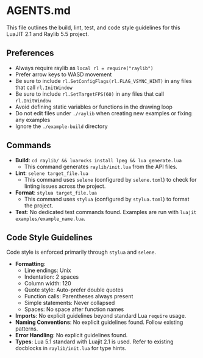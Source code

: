 # AGENTS.md

This file outlines the build, lint, test, and code style guidelines for this LuaJIT 2.1 and Raylib 5.5 project.

## Preferences

- Always require raylib as `local rl = require("raylib")`
- Prefer arrow keys to WASD movement
- Be sure to include `rl.SetConfigFlags(rl.FLAG_VSYNC_HINT)` in any files that call `rl.InitWindow`
- Be sure to include `rl.SetTargetFPS(60)` in any files that call `rl.InitWindow`
- Avoid defining static variables or functions in the drawing loop
- Do not edit files under `./raylib` when creating new examples or fixing any examples
- Ignore the `./example-build` directory

## Commands

- **Build**: `cd raylib/ && luarocks install lpeg && lua generate.lua`
  - This command generates `raylib/init.lua` from the API files.
- **Lint**: `selene target_file.lua`
  - This command uses `selene` (configured by `selene.toml`) to check for linting issues across the project.
- **Format**: `stylua target_file.lua`
  - This command uses `stylua` (configured by `stylua.toml`) to format the project.
- **Test**: No dedicated test commands found. Examples are run with `luajit examples/example_name.lua`.

## Code Style Guidelines

Code style is enforced primarily through `stylua` and `selene`.

- **Formatting**:
  - Line endings: Unix
  - Indentation: 2 spaces
  - Column width: 120
  - Quote style: Auto-prefer double quotes
  - Function calls: Parentheses always present
  - Simple statements: Never collapsed
  - Spaces: No space after function names
- **Imports**: No explicit guidelines beyond standard Lua `require` usage.
- **Naming Conventions**: No explicit guidelines found. Follow existing patterns.
- **Error Handling**: No explicit guidelines found.
- **Types**: Lua 5.1 standard with Luajit 2.1 is used. Refer to existing docblocks in `raylib/init.lua` for type hints.
